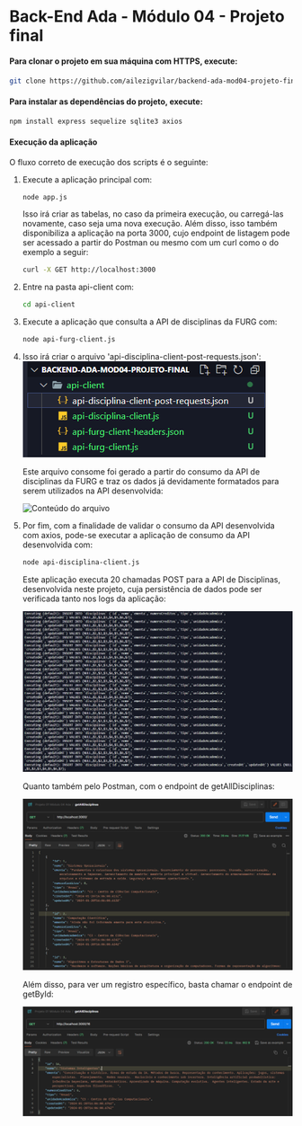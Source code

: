 # Back-End Ada - Módulo 04 - Projeto final

#### Para clonar o projeto em sua máquina com HTTPS, execute:

```bash
git clone https://github.com/ailezigvilar/backend-ada-mod04-projeto-final.git
```

#### Para instalar as dependências do projeto, execute:

```bash
npm install express sequelize sqlite3 axios
```

#### Execução da aplicação

O fluxo correto de execução dos scripts é o seguinte:
1. Execute a aplicação principal com:
    ```bash
    node app.js
    ```
    Isso irá criar as tabelas, no caso da primeira execução, ou carregá-las novamente, caso seja uma nova execução. Além disso, isso também disponibiliza a aplicação na porta 3000, cujo endpoint de listagem pode ser acessado a partir do Postman ou mesmo com um curl como o do exemplo a seguir:
    ```bash
    curl -X GET http://localhost:3000
    ```

2. Entre na pasta api-client com:

    ```bash
    cd api-client
    ```
3. Execute a aplicação que consulta a API de disciplinas da FURG com:
    ```bash
    node api-furg-client.js
    ```
4. Isso irá criar o arquivo 'api-disciplina-client-post-requests.json':
    ![Arquivo criado](assets/api-disciplina-client-post-requests-arquivo-criado.png)

    Este arquivo consome foi gerado a partir do consumo da API de disciplinas da FURG e traz os dados já devidamente formatados para serem utilizados na API desenvolvida:

    ![Conteúdo do arquivo](assets/api-disciplina-client-post-requests-conteúdo-arquivo.png)

5. Por fim, com a finalidade de validar o consumo da API desenvolvida com axios, pode-se executar a aplicação de consumo da API desenvolvida com:
    ```bash
    node api-disciplina-client.js
    ```

    Este aplicação executa 20 chamadas POST para a API de Disciplinas, desenvolvida neste projeto, cuja persistência de dados pode ser verificada tanto nos logs da aplicação:

    ![Logs de Persistência](assets/api-disciplina-client-post-requests-log-persistencia.png)

    Quanto também pelo Postman, com o endpoint de getAllDisciplinas:

    ![GetAll Postman](assets/api-disciplina-client-get-all-request-postman.png)

    Além disso, para ver um registro específico, basta chamar o endpoint de getById:

    ![GetById Postman](assets/api-disciplina-client-get-by-id-request-postman.png)

